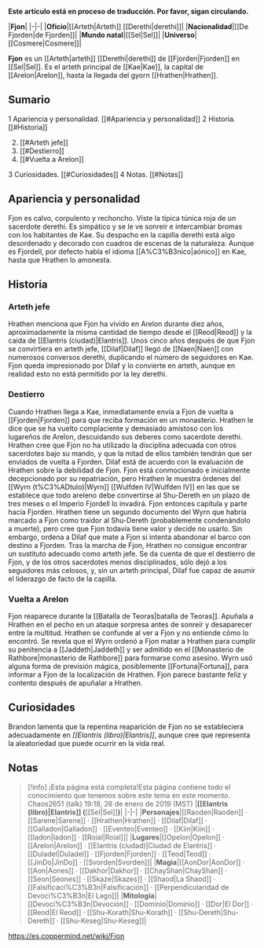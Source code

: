 **Este artículo está en proceso de traducción. Por favor, sigan circulando.**


|**Fjon**|
|-|-|
|**Oficio**|[[Arteth\|Arteth]] [[Derethi\|derethi]]|
|**Nacionalidad**|[[De Fjorden\|de Fjorden]]|
|**Mundo natal**|[[Sel\|Sel]]|
|**Universo**|[[Cosmere\|Cosmere]]|

**Fjon** es un [[Arteth\|arteth]] [[Derethi\|derethi]] de [[Fjorden\|Fjorden]] en [[Sel\|Sel]]. Es el arteth principal de [[Kae\|Kae]], la capital de [[Arelon\|Arelon]], hasta la llegada del gyorn [[Hrathen\|Hrathen]].

## Sumario

1 Apariencia y personalidad. [[#Apariencia y personalidad]] 
2 Historia. [[#Historia]] 

2. [[#Arteth jefe]] 
2. [[#Destierro]] 
2. [[#Vuelta a Arelon]] 


3 Curiosidades. [[#Curiosidades]] 
4 Notas. [[#Notas]] 


## Apariencia y personalidad
Fjon es calvo, corpulento y rechoncho. Viste la típica túnica roja de un sacerdote derethi. Es simpático y se le ve sonreír e intercambiar bromas con los habitantes de Kae. Su despacho en la capilla derethi está algo desordenado y decorado con cuadros de escenas de la naturaleza.
Aunque es Fjordell, por defecto habla el idioma [[A%C3%B3nico\|aónico]] en Kae, hasta que Hrathen lo amonesta.

## Historia
### Arteth jefe
Hrathen menciona que Fjon ha vivido en Arelon durante diez años, aproximadamente la misma cantidad de tiempo desde el [[Reod\|Reod]] y la caída de [[Elantris (ciudad)\|Elantris]]. Unos cinco años después de que Fjon se convirtiera en arteth jefe, [[Dilaf\|Dilaf]] llegó de [[Naen\|Naen]] con numerosos conversos derethi, duplicando el número de seguidores en Kae. Fjon queda impresionado por Dilaf y lo convierte en arteth, aunque en realidad esto no está permitido por la ley derethi.

### Destierro
Cuando Hrathen llega a Kae, inmediatamente envía a Fjon de vuelta a [[Fjorden\|Fjorden]] para que reciba formación en un monasterio. Hrathen le dice que se ha vuelto complaciente y demasiado amistoso con los lugareños de Arelon, descuidando sus deberes como sacerdote derethi. Hrathen cree que Fjon no ha utilizado la disciplina adecuada con otros sacerdotes bajo su mando, y que la mitad de ellos también tendrán que ser enviados de vuelta a Fjorden. Dilaf está de acuerdo con la evaluación de Hrathen sobre la debilidad de Fjon.
Fjon está conmocionado e inicialmente decepcionado por su repatriación, pero Hrathen le muestra órdenes del [[Wyrn (t%C3%ADtulo)\|Wyrn]] [[Wulfden IV\|Wulfden IV]] en las que se establece que todo areleno debe convertirse al Shu-Dereth en un plazo de tres meses o el Imperio Fjordell lo invadirá. Fjon entonces capitula y parte hacia Fjorden.
Hrathen tiene un segundo documento del Wyrn que habría marcado a Fjon como traidor al Shu-Dereth (probablemente condenándolo a muerte), pero cree que Fjon todavía tiene valor y decide no usarlo. Sin embargo, ordena a Dilaf que mate a Fjon si intenta abandonar el barco con destino a Fjorden.
Tras la marcha de Fjon, Hrathen no consigue encontrar un sustituto adecuado como arteth jefe. Se da cuenta de que el destierro de Fjon, y de los otros sacerdotes menos disciplinados, sólo dejó a los seguidores más celosos, y, sin un arteth principal, Dilaf fue capaz de asumir el liderazgo de facto de la capilla.

### Vuelta a Arelon
Fjon reaparece durante la [[Batalla de Teoras\|batalla de Teoras]]. Apuñala a Hrathen en el pecho en un ataque sorpresa antes de sonreír y desaparecer entre la multitud. Hrathen se confunde al ver a Fjon y no entiende cómo lo encontró. Se revela que el Wyrn ordenó a Fjon matar a Hrathen para cumplir su penitencia a [[Jaddeth\|Jaddeth]] y ser admitido en el [[Monasterio de Rathbore\|monasterio de Rathbore]] para formarse como asesino. Wyrn usó alguna forma de previsión mágica, posiblemente [[Fortuna\|Fortuna]], para informar a Fjon de la localización de Hrathen. Fjon parece bastante feliz y contento después de apuñalar a Hrathen.

## Curiosidades
Brandon lamenta que la repentina reaparición de Fjon no se estableciera adecuadamente en *[[Elantris (libro)\|Elantris]]*, aunque cree que representa la aleatoriedad que puede ocurrir en la vida real.
## Notas

> [!info] ¡Esta página está completa!Esta página contiene todo el conocimiento que tenemos sobre este tema en este momento.
Chaos2651 (talk) 19:18, 26 de enero de 2019 (MST)
|**[[Elantris (libro)\|Elantris]] (**[[Sel\|Sel]]**)**|
|-|-|
|**Personajes**|[[Raoden\|Raoden]] · [[Sarene\|Sarene]] · [[Hrathen\|Hrathen]] · [[Dilaf\|Dilaf]] · [[Galladon\|Galladon]] · [[Eventeo\|Eventeo]] · [[Kiin\|Kiin]] · [[Iadon\|Iadon]] · [[Roial\|Roial]]|
|**Lugares**|[[Opelon\|Opelon]] · [[Arelon\|Arelon]] · [[Elantris (ciudad)\|Ciudad de Elantris]] · [[Duladel\|Duladel]] · [[Fjorden\|Fjorden]] · [[Teod\|Teod]] · [[JinDo\|JinDo]] · [[Svorden\|Svorden]]|
|**Magia**|[[AonDor\|AonDor]] · [[Aon\|Aones]] · [[Dakhor\|Dakhor]] · [[ChayShan\|ChayShan]] · [[Seon\|Seones]] · [[Skaze\|Skazes]] · [[Shaod\|La Shaod]] · [[Falsificaci%C3%B3n\|Falsificación]] · [[Perpendicularidad de Devoci%C3%B3n\|El Lago]]|
|**Mitología**|[[Devoci%C3%B3n\|Devoción]] · [[Dominio\|Dominio]] · [[Dor\|El Dor]] · [[Reod\|El Reod]] · [[Shu-Korath\|Shu-Korath]] · [[Shu-Dereth\|Shu-Dereth]] · [[Shu-Keseg\|Shu-Keseg]]|



https://es.coppermind.net/wiki/Fjon